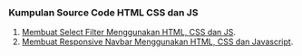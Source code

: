 ### Kumpulan Source Code HTML CSS dan JS

1. [Membuat Select Filter Menggunakan HTML, CSS dan JS](https://github.com/asinkronidn/kumpulan-source-code-html-css-js/blob/main/html-css-js-select-filter).
2. [Membuat Responsive Navbar Menggunakan HTML, CSS dan Javascript](https://github.com/asinkronidn/kumpulan-source-code-html-css-js/tree/main/ResponsiveNavbar).
